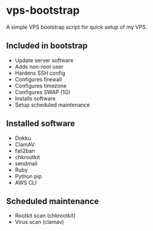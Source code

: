 # vps-bootstrap
A simple VPS bootstrap script for quick setup of my VPS.

## Included in bootstrap
* Update server software
* Adds non-root user
* Hardens SSH config
* Configures firewall
* Configures timezone
* Configures SWAP (1G)
* Installs software
* Setup scheduled maintenance


## Installed software
* Dokku
* ClamAV
* fail2ban
* chkrootkit
* sendmail
* Ruby
* Python pip
* AWS CLI

## Scheduled maintenance
* Rootkit scan (chkrootkit)
* Virus scan (clamav)